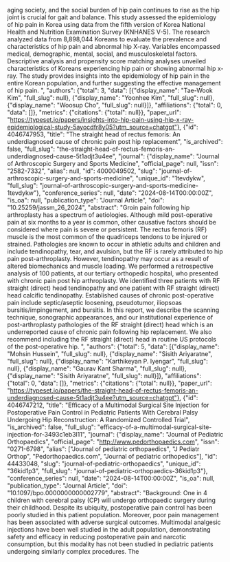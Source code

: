 aging society, and the social burden of hip pain continues to rise as the hip joint is crucial for gait and balance. This study assessed the epidemiology of hip pain in Korea using data from the fifth version of Korea National Health and Nutrition Examination Survey (KNHANES V-5). The research analyzed data from 8,898,044 Koreans to evaluate the prevalence and characteristics of hip pain and abnormal hip X-ray. Variables encompassed medical, demographic, mental, social, and musculoskeletal factors. Descriptive analysis and propensity score matching analyses unveiled characteristics of Koreans experiencing hip pain or showing abnormal hip x-ray. The study provides insights into the epidemiology of hip pain in the entire Korean population, and further suggesting the effective management of hip pain. ", "authors": {"total": 3, "data": [{"display_name": "Tae-Wook Kim", "full_slug": null}, {"display_name": "Yoonhee Kim", "full_slug": null}, {"display_name": "Woosup Cho", "full_slug": null}]}, "affiliations": {"total": 0, "data": []}, "metrics": {"citations": {"total": null}}, "paper_url": "https://typeset.io/papers/insights-into-hip-pain-using-hip-x-ray-epidemiological-study-5ayocdfr8y05?utm_source=chatgpt"}, {"id": 4046747953, "title": "The straight head of rectus femoris: An underdiagnosed cause of chronic pain post hip replacement", "is_archived": false, "full_slug": "the-straight-head-of-rectus-femoris-an-underdiagnosed-cause-5t1adjt3u4ee", "journal": {"display_name": "Journal of Arthroscopic Surgery and Sports Medicine", "official_page": null, "issn": "2582-7332", "alias": null, "id": 4000049502, "slug": "journal-of-arthroscopic-surgery-and-sports-medicine", "unique_id": "1tevdykw", "full_slug": "journal-of-arthroscopic-surgery-and-sports-medicine-1tevdykw"}, "conference_series": null, "date": "2024-08-14T00:00:00Z", "is_oa": null, "publication_type": "Journal Article", "doi": "10.25259/jassm_26_2024", "abstract": "Groin pain following hip arthroplasty has a spectrum of aetiologies. Although mild post-operative pain at six months to a year is common, other causative factors should be considered where pain is severe or persistent. The rectus femoris (RF) muscle is the most common of the quadriceps tendons to be injured or strained. Pathologies are known to occur in athletic adults and children and include tendinopathy, tear, and avulsion, but the RF is rarely attributed to hip pain post-arthroplasty. However, tendinopathy may occur as a result of altered biomechanics and muscle loading. We performed a retrospective analysis of 100 patients, at our tertiary orthopedic hospital, who presented with chronic pain post hip arthroplasty. We identified three patients with RF straight (direct) head tendinopathy and one patient with RF straight (direct) head calcific tendinopathy. Established causes of chronic post-operative pain include septic/aseptic loosening, pseudotumor, iliopsoas bursitis/impingement, and bursitis. In this report, we describe the scanning technique, sonographic appearances, and our institutional experience of post-arthroplasty pathologies of the RF straight (direct) head which is an underreported cause of chronic pain following hip replacement. We also recommend including the RF straight (direct) head in routine US protocols of the post-operative hip. ", "authors": {"total": 5, "data": [{"display_name": "Mohsin Hussein", "full_slug": null}, {"display_name": "Sisith Ariyaratne", "full_slug": null}, {"display_name": "Karthikeyan P. Iyengar", "full_slug": null}, {"display_name": "Gaurav Kant Sharma", "full_slug": null}, {"display_name": "Sisith Ariyaratne", "full_slug": null}]}, "affiliations": {"total": 0, "data": []}, "metrics": {"citations": {"total": null}}, "paper_url": "https://typeset.io/papers/the-straight-head-of-rectus-femoris-an-underdiagnosed-cause-5t1adjt3u4ee?utm_source=chatgpt"}, {"id": 4046747212, "title": "Efficacy of a Multimodal Surgical Site Injection for Postoperative Pain Control in Pediatric Patients With Cerebral Palsy Undergoing Hip Reconstruction: A Randomized Controlled Trial", "is_archived": false, "full_slug": "efficacy-of-a-multimodal-surgical-site-injection-for-3493c1eb3l11", "journal": {"display_name": "Journal of Pediatric Orthopaedics", "official_page": "http://www.pedorthopaedics.com", "issn": "0271-6798", "alias": ["Journal of pediatric orthopaedics", "J Pediatr Orthop", "Pedorthopaedics.com", "Journal of pediatric orthopedics"], "id": 44433048, "slug": "journal-of-pediatric-orthopaedics", "unique_id": "36kid1p3", "full_slug": "journal-of-pediatric-orthopaedics-36kid1p3"}, "conference_series": null, "date": "2024-08-14T00:00:00Z", "is_oa": null, "publication_type": "Journal Article", "doi": "10.1097/bpo.0000000000002779", "abstract": "Background: One in 4 children with cerebral palsy (CP) will undergo orthopaedic surgery during their childhood. Despite its ubiquity, postoperative pain control has been poorly studied in this patient population. Moreover, poor pain management has been associated with adverse surgical outcomes. Multimodal analgesic injections have been well studied in the adult population, demonstrating safety and efficacy in reducing postoperative pain and narcotic consumption, but this modality has not been studied in pediatric patients undergoing similarly complex procedures. The